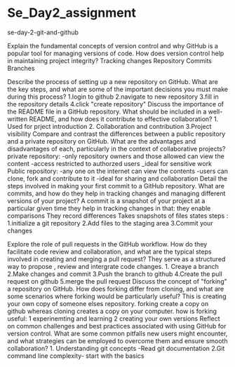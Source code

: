 # Se_Day2_assignment
se-day-2-git-and-github

Explain the fundamental concepts of version control and why GitHub is a popular tool for managing versions of code. How does version control help in maintaining project integrity?
            Tracking changes
            Repository 
            Commits
            Branches

Describe the process of setting up a new repository on GitHub. What are the key steps, and what are some of the important decisions you must make during this process?
            1.login to github
            2.navigate to new repository
            3.fill in the repository details
            4.click "create  repository"
Discuss the importance of the README file in a GitHub repository. What should be included in a well-written README, and how does it contribute to effective collaboration?
                   1. Used for prject introduction
                   2. Collaboration and contribution
                   3.Project visibility
Compare and contrast the differences between a public repository and a private repository on GitHub. What are the advantages and disadvantages of each, particularly in the context of collaborative projects?
               private repository: -only repository owners and those allowed can view the content
                                   -access restricted to authorzed users
                                   _ideal for sensitive work
               Public repository: -any one on the internet can view the contents
                                  -users can clone, fork and contribute to it
                                  -ideal for sharing and collaboration
Detail the steps involved in making your first commit to a GitHub repository. What are commits, and how do they help in tracking changes and managing different versions of your project?        A commit is a snapshot of your project at a particular given time
         they help in tracking changes in that: they enable comparisons
                                                They record differences
                                                Takes snapshots of files states
          steps :
          1.initialize a git repository
          2.Add files to the staging area
          3.Commit your changes

Explore the role of pull requests in the GitHub workflow. How do they facilitate code review and collaboration, and what are the typical steps involved in creating and merging a pull request?
          They serve as a structured way to propose , review and intergrate code changes.
          1. Creaye a branch
          2.Make changes and commit
          3.Push the branch to github
          4.Create the pull request on github
          5.merge the pull request
Discuss the concept of "forking" a repository on GitHub. How does forking differ from cloning, and what are some scenarios where forking would be particularly useful?
   This is creating your own copy of someone elses repository.
        forking create a copy on github whereas cloning creates a copy on your computer.
        how is forking useful: 1 experinemting and learning
                               2 creating your own versions
Reflect on common challenges and best practices associated with using GitHub for version control. What are some common pitfalls new users might encounter, and what strategies can be employed to overcome them and ensure smooth collaboration?
          1. Understanding git concepts -Read git documentation
          2.Git command line complexity- start with the basics
